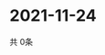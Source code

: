 # 2021-11-24
  共 0条

  <!-- BEGIN -->
  <!-- 最后更新时间Wed Nov 24 2021 07:04:00 GMT+0000 (Coordinated Universal Time) -->
  
  <!-- END -->
  
  